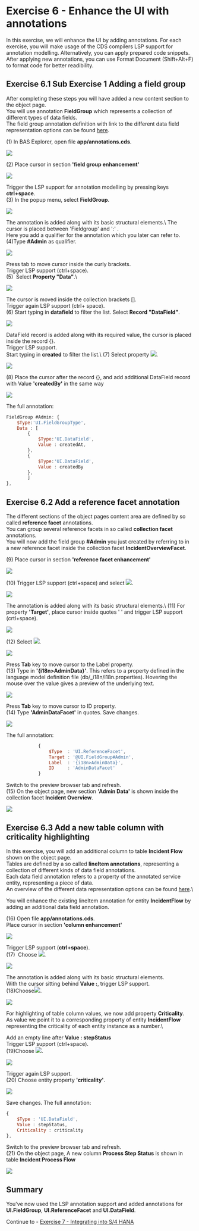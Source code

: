 # Exercise 6 - Enhance the UI with annotations

In this exercise, we will enhance the UI by adding annotations. For each exercise, you will make usage of the CDS compilers
LSP support for annotation modelling. Alternatively, you can apply prepared code snippets.
After applying new annotations, you can use Format Document (Shift+Alt+F) to format code for better readibility.

## Exercise 6.1 Sub Exercise 1 Adding a field group

After completing these steps you will have added a new content section to the object page.\
You will use annotation **FieldGroup** which represents a collection of different types of data fields.\
The field group annotation definition with link to the different data field representation options can be found [here](https://github.com/SAP/odata-vocabularies/blob/master/vocabularies/UI.md#FieldGroupType).

(1) In BAS Explorer, open file **app/annotations.cds**.

![](./images/image1.png)

(2) Place cursor in section **'field group enhancement'**

![](./images/image3.png)

Trigger the LSP support for annotation modelling by pressing keys **ctrl+space**.\
(3) In the popup menu, select **FieldGroup**.

![](./images/image4.png)

The annotation is added along with its basic structural elements.\ 
The cursor is placed between 'Fieldgroup' and ':' .\
Here you add a qualifier for the annotation which you later can refer to.\
(4)Type **#Admin** as qualifier. 

![](./images/image6.png)

Press tab to move cursor inside the curly brackets.\
Trigger LSP support (ctrl+space).\
(5)  Select **Property "Data"**.\ 

![](./images/image7.png)

The cursor is moved inside the collection brackets [].\
Trigger again LSP support (ctrl+ space).\
(6) Start typing in **datafield** to filter the list. Select **Record "DataField"**.

![](./images/image8.png)

DataField record is added along with its required value, the cursor is placed inside the record {}.\
Trigger LSP support.\
Start typing in **created** to filter the list.\ 
(7) Select property ![](./images/image10.png).

![](./images/image9.png)

(8) Place the cursor after the record {}, and add additional DataField record with Value **'createdBy'** in the same way

![](./images/image11.png)

The full annotation:

```js
FieldGroup #Admin: {
    $Type:'UI.FieldGroupType',
    Data : [
        {
            $Type:'UI.DataField',
            Value : createdAt,
        },
        {
            $Type:'UI.DataField',
            Value : createdBy
        },
        ]
},
```

## Exercise 6.2 Add a reference facet annotation

The different sections of the object pages content area are defined by so called **reference facet** annotations.\
You can group several reference facets in so called **collection facet** annotations.\
You will now add the field group **#Admin** you just created by referring to in a new reference facet inside the  collection facet **IncidentOverviewFacet**.

(9) Place cursor in section **'reference facet enhancement'**

![](./images/image12.png)

(10) Trigger LSP support (ctrl+space) and select ![](./images/image14.png).

![](./images/image13.png)

The annotation is added along with its basic structural elements.\ 
(11) For property **'Target'**, place cursor inside quotes ' ' and trigger LSP support (crtl+space).

![](./images/image15.png)

(12) Select ![](./images/image17.png).

![](./images/image16.png)

Press **Tab** key to move cursor to the Label property.\
(13) Type in **'{i18n\>AdminData}'**. This refers to a property defined in the language model definition file (db/_i18n/i18n.properties). Hovering the mouse over the value gives a preview of the underlying text.

![](./images/image19.png)

Press **Tab** key to move cursor to ID property.\
(14) Type **'AdminDataFacet'** in quotes. Save changes.

![](./images/image20.png)

The full annotation:
```js
            {
                $Type  : 'UI.ReferenceFacet',
                Target : '@UI.FieldGroup#Admin',
                Label  : '{i18n>AdminData}',
                ID     : 'AdminDataFacet'
            }
```

Switch to the preview browser tab and refresh.\
(15) On the object page, new section **'Admin Data'** is shown inside the collection facet **Incident Overview**.

![](./images/image21.png)

## Exercise 6.3 Add a new table column with criticality highlighting

In this exercise, you will add an additional column to table **Incident Flow** shown on the object page.\
Tables are defined by a so called **lineItem annotations**, representing a collection of different kinds of data field annotations.\
Each data field annotation refers to a property of the annotated service entity, representing a piece of data.\
An overview of the different data representation options can be found [here](https://github.com/SAP/odata-vocabularies/blob/master/vocabularies/UI.md#DataFieldAbstract).\

You will enhance the existing lineItem annotation for entity **IncidentFlow** by adding an additional data field annotation.

(16) Open file **app/annotations.cds**.\
Place cursor in section **'column enhancement'**

![](./images/image22.png)

Trigger LSP support (**ctrl+space**).\
(17)  Choose ![](./images/image24.png).

![](./images/image23.png)

The annotation is added along with its basic structural elements.\
With the cursor sitting behind **Value :**, trigger LSP support.\
(18)Choose![](./images/image26.png).

![](./images/image25.png)

For highlighting of table column values, we now add property **Criticality**.\
As value we point it to a corresponding property of entity **IncidentFlow** representing the criticality of each entity instance as a number.\

Add an empty line after **Value : stepStatus**\
Trigger LSP support (ctrl+space).\
(19)Choose ![](./images/image28.png).

![](./images/image27.png)

Trigger again LSP support.\
(20) Choose entity property **'criticality'**.

![](./images/image29.png)

Save changes.
The full annotation:
```js
{
    $Type : 'UI.DataField',
    Value : stepStatus,
    Criticality : criticality
},
```

Switch to the preview browser tab and refresh.\
(21) On the object page, A new column **Process Step Status** is shown
in table **Incident Process Flow**

![](./images/image31.png)

## Summary

You've now used the LSP annotation support and added annotations for
**UI.FieldGroup**, **UI.ReferenceFacet** and **UI.DataField**.

Continue to - [Exercise 7 - Integrating into S/4 HANA ](../ex7/README.md)
